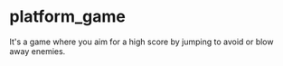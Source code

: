 # platform_game
It's a game where you aim for a high score by jumping to avoid or blow away enemies.
